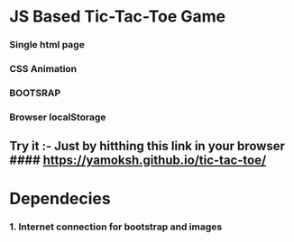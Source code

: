 # JS Based Tic-Tac-Toe Game


### Single html page
### CSS Animation
### BOOTSRAP
### Browser localStorage

## Try it :- Just by hitthing this link in your browser #### https://yamoksh.github.io/tic-tac-toe/
# Dependecies
### 1. Internet connection for bootstrap and images
